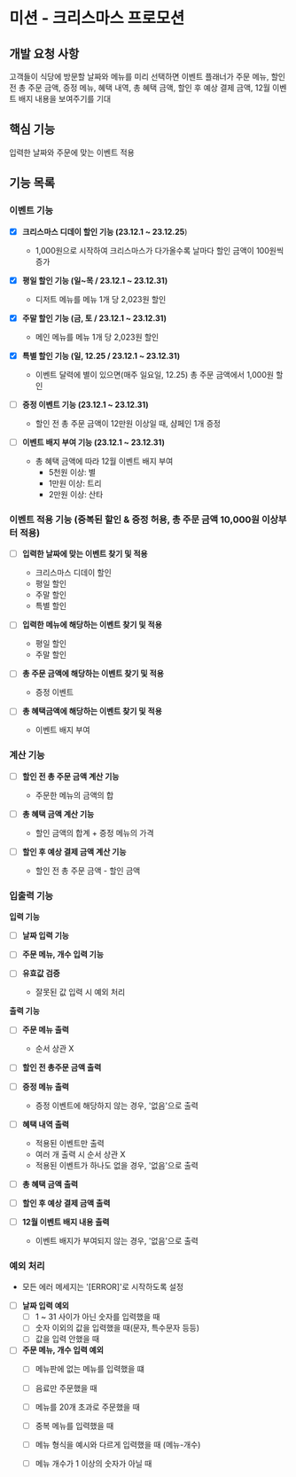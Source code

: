 # 미션 - 크리스마스 프로모션

## 개발 요청 사항
고객들이 식당에 방문할 날짜와 메뉴를 미리 선택하면 이벤트 플래너가 주문 메뉴, 할인 전 총 주문 금액, 증정 메뉴, 혜택 내역, 총 혜택 금액, 할인 후 예상 결제 금액, 12월 이벤트 배지 내용을 보여주기를 기대

## 핵심 기능
입력한 날짜와 주문에 맞는 이벤트 적용


## 기능 목록

### 이벤트 기능
- [x] **크리스마스 디데이 할인 기능 (23.12.1 ~ 23.12.25**)
  - 1,000원으로 시작하여 크리스마스가 다가올수록 날마다 할인 금액이 100원씩 증가

- [x] **평일 할인 기능 (일~목 / 23.12.1 ~ 23.12.31)**
  - 디저트 메뉴를 메뉴 1개 당 2,023원 할인

- [x] **주말 할인 기능 (금, 토 / 23.12.1 ~ 23.12.31)**
  - 메인 메뉴를 메뉴 1개 당 2,023원 할인

- [x] **특별 할인 기능 (일, 12.25 / 23.12.1 ~ 23.12.31)**
  - 이벤트 달력에 별이 있으면(매주 일요일, 12.25) 총 주문 금액에서 1,000원 할인

- [ ] **증정 이벤트 기능 (23.12.1 ~ 23.12.31)**
  - 할인 전 총 주문 금액이 12만원 이상일 때, 샴페인 1개 증정

- [ ] **이벤트 배지 부여 기능 (23.12.1 ~ 23.12.31)**
  - 총 혜택 금액에 따라 12월 이벤트 배지 부여
    - 5천원 이상: 별
    - 1만원 이상: 트리
    - 2만원 이상: 산타

### 이벤트 적용 기능 (중복된 할인 & 증정 허용, 총 주문 금액 10,000원 이상부터 적용)
- [ ] **입력한 날짜에 맞는 이벤트 찾기 및 적용**
  - 크리스마스 디데이 할인
  - 평일 할인
  - 주말 할인
  - 특별 할인

- [ ] **입력한 메뉴에 해당하는 이벤트 찾기 및 적용**
  - 평일 할인
  - 주말 할인

- [ ] **총 주문 금액에 해당하는 이벤트 찾기 및 적용**
  - 증정 이벤트

- [ ] **총 혜택금액에 해당하는 이벤트 찾기 및 적용**
  - 이벤트 배지 부여

### 계산 기능

- [ ] **할인 전 총 주문 금액 계산 기능**
  - 주문한 메뉴의 금액의 합

- [ ] **총 혜택 금액 계산 기능**
  - 할인 금액의 합계 + 증정 메뉴의 가격

- [ ] **할인 후 예상 결제 금액 계산 기능**
  - 할인 전 총 주문 금액 - 할인 금액
  

### 입출력 기능

**입력 기능**
- [ ] **날짜 입력 기능**

- [ ] **주문 메뉴, 개수 입력 기능**

- [ ] **유효값 검증**
  - 잘못된 값 입력 시 예외 처리

**출력 기능**
- [ ] **주문 메뉴 출력**
  - 순서 상관 X

- [ ] **할인 전 총주문 금액 출력**

- [ ] **증정 메뉴 출력**  
  - 증정 이벤트에 해당하지 않는 경우, '없음'으로 출력

- [ ] **혜택 내역 출력**
  - 적용된 이벤트만 출력
  - 여러 개 출력 시 순서 상관 X
  - 적용된 이벤트가 하나도 없을 경우, '없음'으로 출력

- [ ] **총 혜택 금액 출력**

- [ ] **할인 후 예상 결제 금액 출력**

- [ ] **12월 이벤트 배지 내용 출력**
  - 이벤트 배지가 부여되지 않는 경우, '없음'으로 출력

### 예외 처리
- 모든 에러 메세지는 '[ERROR]'로 시작하도록 설정

- [ ] **날짜 입력 예외**
  - [ ] 1 ~ 31 사이가 아닌 숫자를 입력했을 때
  - [ ] 숫자 이외의 값을 입력했을 때(문자, 특수문자 등등)
  - [ ] 값을 입력 안했을 때

- [ ] **주문 메뉴, 개수 입력 예외**
  - [ ] 메뉴판에 없는 메뉴를 입력했을 떄
  - [ ] 음료만 주문했을 때
  - [ ] 메뉴를 20개 초과로 주문했을 때
  - [ ] 중복 메뉴를 입력했을 때
  - [ ] 메뉴 형식을 예시와 다르게 입력했을 때 (메뉴-개수)
  - [ ] 메뉴 개수가 1 이상의 숫자가 아닐 때

